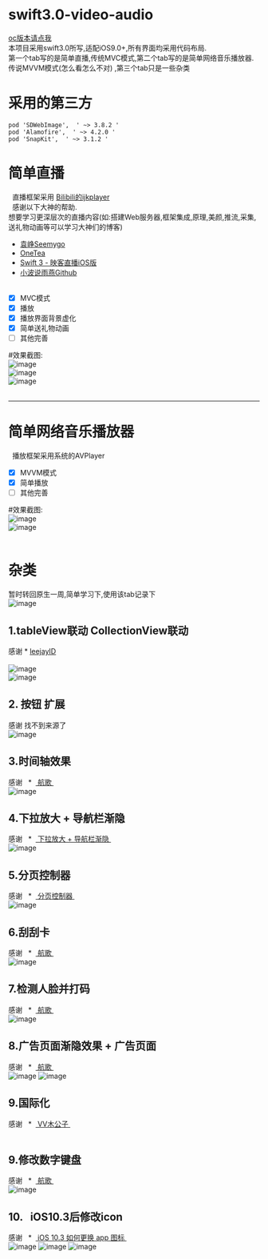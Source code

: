  # swift3.0-video-audio<br/>
 [ oc版本请点我 ]( https://github.com/pheromone/OC-video-audio)  <br/>
 本项目采用swift3.0所写,适配iOS9.0+,所有界面均采用代码布局. <br/>
 第一个tab写的是简单直播,传统MVC模式,第二个tab写的是简单网络音乐播放器.传说MVVM模式(怎么看怎么不对) ,第三个tab只是一些杂类    <br/>
 # 采用的第三方 <br/>
    pod 'SDWebImage',  ' ~> 3.8.2 ' 
    pod 'Alamofire',  ' ~> 4.2.0 ' 
    pod 'SnapKit',  ' ~> 3.1.2 ' 
    

 # 简单直播 <br/>
    直播框架采用 [ Bilibili的ijkplayer ]( https://github.com/Bilibili/ijkplayer)  <br/>
    感谢以下大神的帮助.<br/>
    想要学习更深层次的直播内容(如:搭建Web服务器,框架集成,原理,美颜,推流,采集,送礼物动画等可以学习大神们的博客)<br/>
  *  [ 袁峥Seemygo ]( http://www.jianshu.com/u/b09c3959ab3b)   <br/>
  *  [ OneTea ]( http://www.jianshu.com/u/fd4f9c1d72e2)    <br/>
  *  [ Swift 3 - 映客直播iOS版 ]( http://www.swiftv.cn/course/itdrunk0)   <br/>
  *  [ 小波说雨燕Github ]( https://github.com/yagamis)   <br/>
  
   
 - [x] MVC模式<br/>
 - [x] 播放<br/>
 - [x] 播放界面背景虚化<br/>
 - [x] 简单送礼物动画<br/>
 - [ ] 其他完善 <br/>
 
 #效果截图:<br/>
 ![image](https://github.com/pheromone/swift-video-audio/blob/master/%E6%88%AA%E5%9B%BE/video1.png) <br/>
 ![image](https://github.com/pheromone/swift-video-audio/blob/master/%E6%88%AA%E5%9B%BE/video2.png) <br/>
 ![image](https://github.com/pheromone/swift-video-audio/blob/master/%E6%88%AA%E5%9B%BE/video3.png) <br/>
 <br/>
 
 ----
# 简单网络音乐播放器 <br/>
   播放框架采用系统的AVPlayer
 - [x] MVVM模式<br/>
 - [x] 简单播放<br/>
 - [ ] 其他完善<br/>
 
  #效果截图:<br/>
 ![image](https://github.com/pheromone/swift-video-audio/blob/master/%E6%88%AA%E5%9B%BE/audio1.png) <br/>
 ![image](https://github.com/pheromone/swift-video-audio/blob/master/%E6%88%AA%E5%9B%BE/audio2.png) <br/>
 <br/>
# 杂类 <br/>
暂时转回原生一周,简单学习下,使用该tab记录下 <br/>
![image](https://github.com/pheromone/swift-video-audio/blob/master/%E6%88%AA%E5%9B%BE/tab3.png) <br/>

## 1.tableView联动 CollectionView联动 <br/>
感谢  *  [ leejayID ]( https://github.com/leejayID/Linkage-Swift)   <br/>  
 ![image](https://github.com/pheromone/swift-video-audio/blob/master/%E6%88%AA%E5%9B%BE/tableView%E8%81%94%E5%8A%A8.gif) <br/>
 ![image](https://github.com/pheromone/swift-video-audio/blob/master/%E6%88%AA%E5%9B%BE/collectionVIew%E8%81%94%E5%8A%A8.gif) <br/>
## 2. 按钮 扩展 <br/>
感谢 找不到来源了  <br/>
 ![image](https://github.com/pheromone/swift-video-audio/blob/master/%E6%88%AA%E5%9B%BE/%E6%8C%89%E9%92%AE%E6%89%A9%E5%B1%95.png) <br/>
## 3.时间轴效果  <br/>
感谢    *  [ 航歌 ]( http://www.hangge.com/blog/cache/detail_1383.html)   <br/>
 ![image](https://github.com/pheromone/swift-video-audio/blob/master/%E6%88%AA%E5%9B%BE/%E6%97%B6%E9%97%B4%E8%BD%B4.png) <br/>
 ## 4.下拉放大 + 导航栏渐隐 <br/>
感谢    *  [ 下拉放大 + 导航栏渐隐 ]( http://blog.csdn.net/wj610671226/article/details/50498175)   <br/>
 ![image](https://github.com/pheromone/swift-video-audio/blob/master/%E6%88%AA%E5%9B%BE/%E4%B8%8B%E6%8B%89%E6%94%BE%E5%A4%A7%2B%E5%AF%BC%E8%88%AA%E6%A0%8F%E6%B8%90%E5%8F%98.gif) <br/>
 ## 5.分页控制器 <br/>
感谢    *  [ 分页控制器 ]( https://github.com/wubianxiaoxian/SKFPageView)   <br/>
 ![image](https://github.com/pheromone/swift-video-audio/blob/master/%E6%88%AA%E5%9B%BE/%E5%88%86%E9%A1%B5%E6%8E%A7%E5%88%B6%E5%99%A8.gif) <br/>
 ## 6.刮刮卡 <br/>
感谢    *  [ 航歌 ]( http://www.hangge.com/blog/cache/detail_1660.html)   <br/>
 ![image](https://github.com/pheromone/swift-video-audio/blob/master/%E6%88%AA%E5%9B%BE/%E5%88%AE%E5%88%AE%E5%8D%A1.png) 
## 7.检测人脸并打码 
感谢    *  [ 航歌 ]( http://www.hangge.com/blog/cache/detail_907.html)   <br/>
 ![image](https://github.com/pheromone/swift-video-audio/blob/master/%E6%88%AA%E5%9B%BE/%E6%A3%80%E6%B5%8B%E4%BA%BA%E8%84%B8%E5%B9%B6%E6%89%93%E7%A0%81.png) <br/>
 ## 8.广告页面渐隐效果 + 广告页面
感谢    *  [ 航歌 ]( http://www.hangge.com/blog/cache/detail_1246.html)   <br/>
 ![image](https://github.com/pheromone/swift-video-audio/blob/master/%E6%88%AA%E5%9B%BE/%E5%B9%BF%E5%91%8A%E9%A1%B5%E9%9D%A2.png) 
 ![image](https://github.com/pheromone/swift-video-audio/blob/master/%E6%88%AA%E5%9B%BE/%E5%B9%BF%E5%91%8A%E9%80%90%E6%B8%90%E9%9A%90%E8%97%8F.png) 
 <br/>
## 9.国际化 
感谢    *  [ VV木公子 ]( http://www.jianshu.com/p/88c1b65e3ddb)   <br/>
 <br/>
 ## 9.修改数字键盘
 感谢    *  [ 航歌 ]( http://www.hangge.com/blog/cache/detail_1419.html)   <br/>
  ![image](https://github.com/pheromone/swift-video-audio/blob/master/%E6%88%AA%E5%9B%BE/%E6%95%B0%E5%AD%97%E9%94%AE%E7%9B%98.png) 
## 10.   iOS10.3后修改icon
 感谢    *  [ iOS 10.3 如何更换 app 图标 ]( http://www.jianshu.com/p/f6f328123923)   <br/>
  ![image](https://github.com/pheromone/swift-video-audio/blob/master/%E6%88%AA%E5%9B%BE/%E4%BF%AE%E6%94%B9icon.png)
  ![image](https://github.com/pheromone/swift-video-audio/blob/master/%E6%88%AA%E5%9B%BE/icon1.png)
  ![image](https://github.com/pheromone/swift-video-audio/blob/master/%E6%88%AA%E5%9B%BE/icon2.png)
  

 <br/>
 
